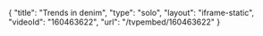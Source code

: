 {
    "title": "Trends in denim",
    "type": "solo",
    "layout": "iframe-static",
    "videoId": "160463622",
    "url": "\/tvpembed\/160463622"
}